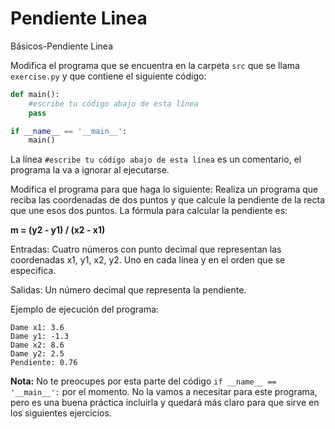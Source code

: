 # Pendiente Linea
Básicos-Pendiente Linea

Modifica el programa que se encuentra en la carpeta `src` que se llama `exercise.py` y que contiene el siguiente código:

```python
def main():
    #escribe tu código abajo de esta línea
    pass

if __name__ == '__main__':
    main()
```

La línea `#escribe tu código abajo de esta línea` es un comentario, el programa la va a ignorar al ejecutarse.

Modifica el programa para que haga lo siguiente:
Realiza un programa que reciba las coordenadas de dos puntos y que calcule la pendiente de la recta que une esos dos puntos. 
La fórmula para calcular la pendiente es:

<b>m = (y2 - y1) / (x2 - x1)</b>

Entradas:
Cuatro números con punto decimal que representan las coordenadas x1, y1, x2, y2. Uno en cada línea y en el orden que se especifica. 

Salidas:
Un número decimal que representa la pendiente. 

Ejemplo de ejecución del programa:
```
Dame x1: 3.6
Dame y1: -1.3
Dame x2: 8.6
Dame y2: 2.5
Pendiente: 0.76
```

**Nota:** No te preocupes por esta parte del código `if __name__ == '__main__':` por el momento. No la vamos a necesitar para este programa, pero es una buena práctica incluirla y quedará más claro para que sirve en los siguientes ejercicios.
